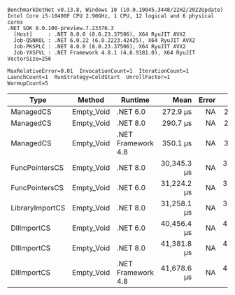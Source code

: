 ```

BenchmarkDotNet v0.13.8, Windows 10 (10.0.19045.3448/22H2/2022Update)
Intel Core i5-10400F CPU 2.90GHz, 1 CPU, 12 logical and 6 physical cores
.NET SDK 8.0.100-preview.7.23376.3
  [Host]     : .NET 8.0.0 (8.0.23.37506), X64 RyuJIT AVX2
  Job-QSNKOL : .NET 6.0.22 (6.0.2223.42425), X64 RyuJIT AVX2
  Job-PKSPLC : .NET 8.0.0 (8.0.23.37506), X64 RyuJIT AVX2
  Job-YXSFVL : .NET Framework 4.8.1 (4.8.9181.0), X64 RyuJIT VectorSize=256

MaxRelativeError=0.01  InvocationCount=1  IterationCount=1  
LaunchCount=1  RunStrategy=ColdStart  UnrollFactor=1  
WarmupCount=5  

```
| Type            | Method     | Runtime            | Mean        | Error | Median      | Min         | Max         | Allocated |
|---------------- |----------- |------------------- |------------:|------:|------------:|------------:|------------:|----------:|
| ManagedCS       | Empty_Void | .NET 6.0           |    272.9 μs |    NA |    272.9 μs |    272.9 μs |    272.9 μs |     640 B |
| ManagedCS       | Empty_Void | .NET 8.0           |    290.7 μs |    NA |    290.7 μs |    290.7 μs |    290.7 μs |     400 B |
| ManagedCS       | Empty_Void | .NET Framework 4.8 |    350.1 μs |    NA |    350.1 μs |    350.1 μs |    350.1 μs |         - |
| FuncPointersCS  | Empty_Void | .NET 8.0           | 30,345.3 μs |    NA | 30,345.3 μs | 30,345.3 μs | 30,345.3 μs |     400 B |
| FuncPointersCS  | Empty_Void | .NET 6.0           | 31,224.2 μs |    NA | 31,224.2 μs | 31,224.2 μs | 31,224.2 μs |     640 B |
| LibraryImportCS | Empty_Void | .NET 8.0           | 31,258.1 μs |    NA | 31,258.1 μs | 31,258.1 μs | 31,258.1 μs |     400 B |
| DllImportCS     | Empty_Void | .NET 6.0           | 40,456.4 μs |    NA | 40,456.4 μs | 40,456.4 μs | 40,456.4 μs |     640 B |
| DllImportCS     | Empty_Void | .NET 8.0           | 41,381.8 μs |    NA | 41,381.8 μs | 41,381.8 μs | 41,381.8 μs |     400 B |
| DllImportCS     | Empty_Void | .NET Framework 4.8 | 41,678.6 μs |    NA | 41,678.6 μs | 41,678.6 μs | 41,678.6 μs |         - |
